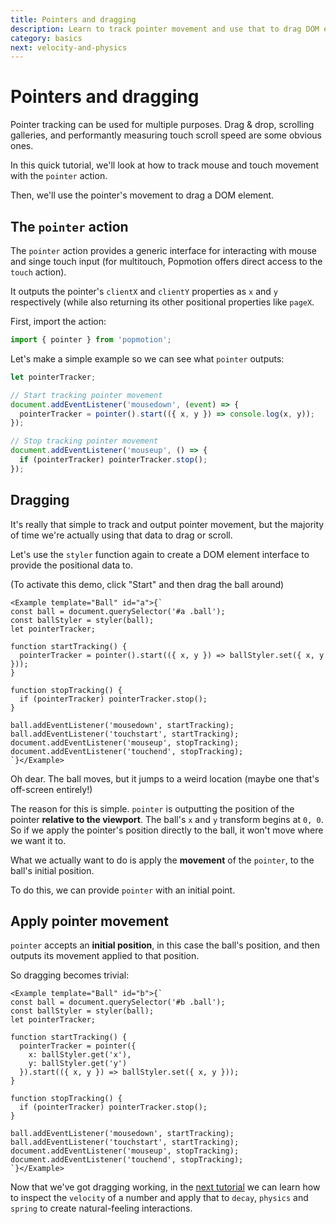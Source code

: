 ```yaml
---
title: Pointers and dragging
description: Learn to track pointer movement and use that to drag DOM elements.
category: basics
next: velocity-and-physics
---
```


# Pointers and dragging

Pointer tracking can be used for multiple purposes. Drag & drop, scrolling galleries, and performantly measuring touch scroll speed are some obvious ones.

In this quick tutorial, we'll look at how to track mouse and touch movement with the `pointer` action.

Then, we'll use the pointer's movement to drag a DOM element.

## The `pointer` action

The `pointer` action provides a generic interface for interacting with mouse and singe touch input (for multitouch, Popmotion offers direct access to the `touch` action). 

It outputs the pointer's `clientX` and `clientY` properties as `x` and `y` respectively (while also returning its other positional properties like `pageX`.

First, import the action:

```javascript
import { pointer } from 'popmotion';
```

Let's make a simple example so we can see what `pointer` outputs:

```javascript
let pointerTracker;

// Start tracking pointer movement
document.addEventListener('mousedown', (event) => {
  pointerTracker = pointer().start(({ x, y }) => console.log(x, y));
});

// Stop tracking pointer movement
document.addEventListener('mouseup', () => {
  if (pointerTracker) pointerTracker.stop();
});
```

## Dragging

It's really that simple to track and output pointer movement, but the majority of time we're actually using that data to drag or scroll.

Let's use the `styler` function again to create a DOM element interface to provide the positional data to.

(To activate this demo, click "Start" and then drag the ball around)

```marksy
<Example template="Ball" id="a">{`
const ball = document.querySelector('#a .ball');
const ballStyler = styler(ball);
let pointerTracker;

function startTracking() {
  pointerTracker = pointer().start(({ x, y }) => ballStyler.set({ x, y }));
}

function stopTracking() {
  if (pointerTracker) pointerTracker.stop();
}

ball.addEventListener('mousedown', startTracking);
ball.addEventListener('touchstart', startTracking);
document.addEventListener('mouseup', stopTracking);
document.addEventListener('touchend', stopTracking);
`}</Example>
```

Oh dear. The ball moves, but it jumps to a weird location (maybe one that's off-screen entirely!)

The reason for this is simple. `pointer` is outputting the position of the pointer **relative to the viewport**. The ball's `x` and `y` transform begins at `0, 0`. So if we apply the pointer's position directly to the ball, it won't move where we want it to.

What we actually want to do is apply the **movement** of the `pointer`, to the ball's initial position.

To do this, we can provide `pointer` with an initial point.

## Apply pointer movement

`pointer` accepts an **initial position**, in this case the ball's position, and then outputs its movement applied to that position.

So dragging becomes trivial:

```marksy
<Example template="Ball" id="b">{`
const ball = document.querySelector('#b .ball');
const ballStyler = styler(ball);
let pointerTracker;

function startTracking() {
  pointerTracker = pointer({
    x: ballStyler.get('x'),
    y: ballStyler.get('y')
  }).start(({ x, y }) => ballStyler.set({ x, y }));
}

function stopTracking() {
  if (pointerTracker) pointerTracker.stop();
}

ball.addEventListener('mousedown', startTracking);
ball.addEventListener('touchstart', startTracking);
document.addEventListener('mouseup', stopTracking);
document.addEventListener('touchend', stopTracking);
`}</Example>
```

Now that we've got dragging working, in the [next tutorial](/learn/velocity-and-physics) we can learn how to inspect the `velocity` of a number and apply that to `decay`, `physics` and `spring` to create natural-feeling interactions.
